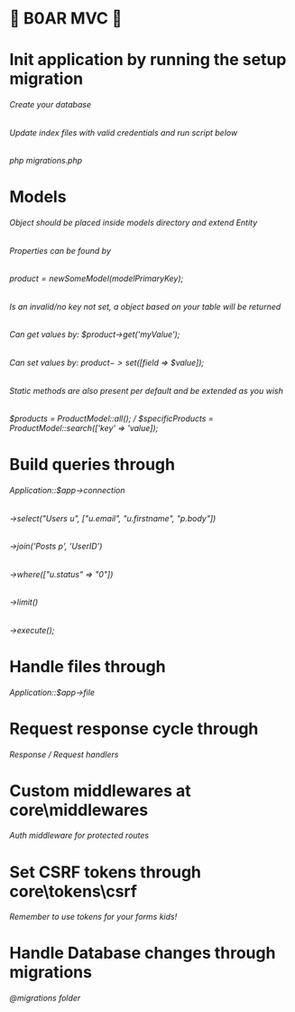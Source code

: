 # 🐗 B0AR MVC 🐗

# Init application by running the setup migration 
###### Create your database
###### Update index files with valid credentials and run script below
###### php migrations.php

# Models

###### Object should be placed inside models directory and extend Entity
###### Properties can be found by
###### $product = new SomeModel($modelPrimaryKey);
###### Is an invalid/no key not set, a object based on your table will be returned
###### Can get values by: $product->get('myValue');
###### Can set values by: $product->set([$field => $value]);
###### Static methods are also present per default and be extended as you wish
###### $products = ProductModel::all(); / $specificProducts = ProductModel::search(['key' => 'value]);


# Build queries through 

###### Application::$app->connection
###### ->select("Users u", ["u.email", "u.firstname", "p.body"])
###### ->join('Posts p', 'UserID')
###### ->where(["u.status" => "0"])
###### ->limit()
###### ->execute();

# Handle files through 

###### Application::$app->file

# Request response cycle through 

###### Response / Request handlers

# Custom middlewares at core\middlewares

###### Auth middleware for protected routes

# Set CSRF tokens through core\tokens\csrf

###### Remember to use tokens for your forms kids!

# Handle Database changes through migrations

###### @migrations folder
